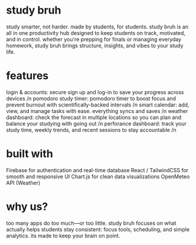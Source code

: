 # study bruh

study smarter, not harder. made by students, for students. study bruh is an all in one productivity hub designed to keep students on track, motivated, and in control. whether you're prepping for finals or managing everyday homework, study bruh brings structure, insights, and vibes to your study life.

# features

login & accounts: secure sign up and log-in to save your progress across devices /n
pomodoro study timer: pomodoro timer to boost focus and prevent burnout with scientifically-backed intervals /n
smart calendar: add, view, and manage tasks with ease. everything syncs and saves /n
weather dashboard: check the forecast in multiple locations so you can plan and balance your studying with going out /n
perforance dashboard: track your study time, weekly trends, and recent sessions to stay accountable /n

# built with

Firebase for authentication and real-time database
React / TailwindCSS for smooth and responsive UI
Chart.js for clean data visualizations
OpenMeteo API (Weather)

# why us?

too many apps do too much—or too little. study bruh focuses on what actually helps students stay consistent: focus tools, scheduling, and simple analytics. its made to keep your brain on point.
